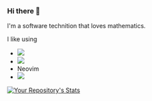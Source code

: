 ### Hi there 👋

I'm a software technition that loves mathematics.

I like using
- [![](https://img.shields.io/badge/Python-3776AB?style=for-the-badge&logo=python&logoColor=white)](https://www.python.org/)
- [![](https://img.shields.io/badge/C%2B%2B-00599C?style=for-the-badge&logo=c%2B%2B&logoColor=white)](https://en.wikipedia.org/wiki/C%2B%2B)
- Neovim
- [![](https://img.shields.io/badge/Arch_Linux-1793D1?style=for-the-badge&logo=arch-linux&logoColor=white)](https://archlinux.org/)

[![Your Repository's Stats](https://github-readme-stats.vercel.app/api?username=CMurtagh-LGTM&show_icons=true&theme=nord&hide_rank=true)](https://github.com/anuraghazra/github-readme-stats)
<!--[![Top Langs](https://github-readme-stats.vercel.app/api/top-langs/?username=CMurtagh-LGTM&layout=compact&theme=nord)](https://github.com/anuraghazra/github-readme-stats)-->

<!--![](https://img.shields.io/github/followers/{username}.svg?style=social&label=Follow&maxAge=2592000)-->
